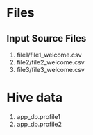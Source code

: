 # Files 
## Input Source Files
1. file1/file1_welcome.csv
2. file2/file2_welcome.csv
3. file3/file3_welcome.csv

# Hive data
1. app_db.profile1
2. app_db.profile2
